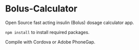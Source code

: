 # Bolus-Calculator
Open Source fast acting insulin (Bolus) dosage calculator app.

```npm install``` to install required packages.

Compile with Cordova or Adobe PhoneGap.
